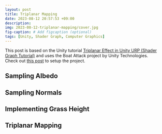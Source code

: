 ```yaml
---
layout: post
title: Triplanar Mapping
date: 2023-08-12 20:57:53 +09:00
description: 
img: 2023-08-12-triplanar-mapping/cover.jpg
fig-caption: # Add figcaption (optional)
tags: [Unity, Shader Graph, Computer Graphics]
---
```


This post is based on the Unity tutorial [Triplanar Effect in Unity URP (Shader Graph Tutorial)](https://youtu.be/eZqd68YaY2U) and uses the Boat Attack project by Unity Technologies. Check out [this post](https://be9904.github.io/cloning-a-project/) to setup the project.

## Sampling Albedo

## Sampling Normals

## Implementing Grass Height

## Triplanar Mapping
